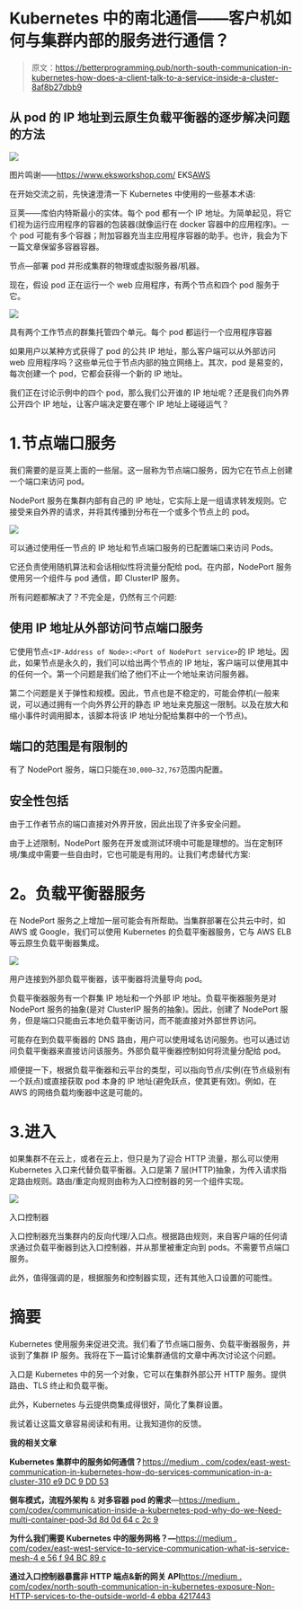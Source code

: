 # Kubernetes 中的南北通信——客户机如何与集群内部的服务进行通信？

> 原文：<https://betterprogramming.pub/north-south-communication-in-kubernetes-how-does-a-client-talk-to-a-service-inside-a-cluster-8af8b27dbb9>

## 从 pod 的 IP 地址到云原生负载平衡器的逐步解决问题的方法

![](img/76a1954969141ac93b87634f394b7822.png)

图片鸣谢——https://www.eksworkshop.com/ EKS[AWS](https://www.eksworkshop.com/)

在开始交流之前，先快速澄清一下 Kubernetes 中使用的一些基本术语:

豆荚——库伯内特斯最小的实体。每个 pod 都有一个 IP 地址。为简单起见，将它们视为运行应用程序的容器的包装器(就像运行在 docker 容器中的应用程序)。一个 pod 可能有多个容器；附加容器充当主应用程序容器的助手。也许，我会为下一篇文章保留多容器容器。

节点—部署 pod 并形成集群的物理或虚拟服务器/机器。

现在，假设 pod 正在运行一个 web 应用程序，有两个节点和四个 pod 服务于它。

![](img/e81a7b7cf2b7536a266f5251e0f9776b.png)

具有两个工作节点的群集托管四个单元。每个 pod 都运行一个应用程序容器

如果用户以某种方式获得了 pod 的公共 IP 地址，那么客户端可以从外部访问 web 应用程序吗？这些单元位于节点内部的独立网络上。其次，pod 是易变的，每次创建一个 pod，它都会获得一个新的 IP 地址。

我们正在讨论示例中的四个 pod，那么我们公开谁的 IP 地址呢？还是我们向外界公开四个 IP 地址，让客户端决定要在哪个 IP 地址上碰碰运气？

# 1.节点端口服务

我们需要的是豆荚上面的一些层。这一层称为节点端口服务，因为它在节点上创建一个端口来访问 pod。

NodePort 服务在集群内部有自己的 IP 地址，它实际上是一组请求转发规则。它接受来自外界的请求，并将其传播到分布在一个或多个节点上的 pod。

![](img/c6c4577d33f175abfddd138289fa9a98.png)

可以通过使用任一节点的 IP 地址和节点端口服务的已配置端口来访问 Pods。

它还负责使用随机算法和会话相似性将流量分配给 pod。在内部，NodePort 服务使用另一个组件与 pod 通信，即 ClusterIP 服务。

所有问题都解决了？不完全是，仍然有三个问题:

## 使用 IP 地址从外部访问节点端口服务

它使用节点`<IP-Address of Node>:<Port of NodePort service>`的 IP 地址。因此，如果节点是永久的，我们可以给出两个节点的 IP 地址，客户端可以使用其中的任何一个。第一个问题是我们给了他们不止一个地址来访问服务器。

第二个问题是关于弹性和规模。因此，节点也是不稳定的，可能会停机(一般来说，可以通过拥有一个向外界公开的静态 IP 地址来克服这一限制。以及在放大和缩小事件时调用脚本，该脚本将该 IP 地址分配给集群中的一个节点)。

## 端口的范围是有限制的

有了 NodePort 服务，端口只能在`30,000–32,767`范围内配置。

## 安全性包括

由于工作者节点的端口直接对外界开放，因此出现了许多安全问题。

由于上述限制，NodePort 服务在开发或测试环境中可能是理想的。当在定制环境/集成中需要一些自由时，它也可能是有用的。让我们考虑替代方案:

# **2。负载平衡器服务**

在 NodePort 服务之上增加一层可能会有所帮助。当集群部署在公共云中时，如 AWS 或 Google，我们可以使用 Kubernetes 的负载平衡器服务，它与 AWS ELB 等云原生负载平衡器集成。

![](img/7c03651abf2ef3f448b51032223a0e06.png)

用户连接到外部负载平衡器，该平衡器将流量导向 pod。

负载平衡器服务有一个群集 IP 地址和一个外部 IP 地址。负载平衡器服务是对 NodePort 服务的抽象(是对 ClusterIP 服务的抽象)。因此，创建了 NodePort 服务，但是端口只能由云本地负载平衡访问，而不能直接对外部世界访问。

可能存在到负载平衡器的 DNS 路由，用户可以使用域名访问服务。也可以通过访问负载平衡器来直接访问该服务。外部负载平衡器控制如何将流量分配给 pod。

顺便提一下，根据负载平衡器和云平台的类型，可以指向节点/实例(在节点级别有一个跃点)或直接获取 pod 本身的 IP 地址(避免跃点，使其更有效)。例如，在 AWS 的网络负载均衡器中这是可能的。

# 3.进入

如果集群不在云上，或者在云上，但只是为了迎合 HTTP 流量，那么可以使用 Kubernetes 入口来代替负载平衡器。入口是第 7 层(HTTP)抽象，为传入请求指定路由规则。路由/重定向规则由称为入口控制器的另一个组件实现。

![](img/368cbbb4e70afe4806d858aba0ee7da7.png)

入口控制器

入口控制器充当集群内的反向代理/入口点。根据路由规则，来自客户端的任何请求通过负载平衡器到达入口控制器，并从那里被重定向到 pods。不需要节点端口服务。

此外，值得强调的是，根据服务和控制器实现，还有其他入口设置的可能性。

# 摘要

Kubernetes 使用服务来促进交流。我们看了节点端口服务、负载平衡器服务，并谈到了集群 IP 服务。我将在下一篇讨论集群通信的文章中再次讨论这个问题。

入口是 Kubernetes 中的另一个对象，它可以在集群外部公开 HTTP 服务。提供路由、TLS 终止和负载平衡。

此外，Kubernetes 与云提供商集成得很好，简化了集群设置。

我试着让这篇文章容易阅读和有用。让我知道你的反馈。

**我的相关文章**

**Kubernetes 集群中的服务如何通信？**[https://medium . com/codex/east-west-communication-in-kubernetes-how-do-services-communication-in-a-cluster-310 e9 DC 9 DD 53](https://medium.com/codex/east-west-communication-in-kubernetes-how-do-services-communicate-within-a-cluster-310e9dc9dd53)

**侧车模式，流程外架构** & **对多容器 pod 的需求**—[https://medium . com/codex/communication-inside-a-kubernetes-pod-why-do-we-Need-multi-container-pod-3d 8d 0d 64 c 2c 9](https://medium.com/codex/communication-inside-a-kubernetes-pod-why-do-we-need-multi-container-pods-3d8d0d64c2c9)

**为什么我们需要 Kubernetes 中的服务网格？—**[https://medium . com/codex/east-west-service-to-service-communication-what-is-service-mesh-4 e 56 f 94 BC 89 c](https://medium.com/codex/east-west-service-to-service-communication-what-is-service-mesh-4e56f94bc89c)

**通过入口控制器暴露非 HTTP 端点&新的网关 API**[https://medium . com/codex/north-south-communication-in-kubernetes-exposure-Non-HTTP-services-to-the-outside-world-4 ebba 4217443](https://medium.com/codex/north-south-communication-in-kubernetes-exposing-non-http-services-to-the-outside-world-4ebba4217443)